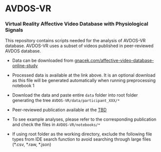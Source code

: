 # AVDOS-VR

### Virtual Reality Affective Video Database with Physiological Signals

This repository contains scripts needed for the analysis of AVDOS-VR database. AVDOS-VR uses a subset of videos published in peer-reviewed AVDOS database.

- Data can be downloaded from [gnacek.com/affective-video-database-online-study](https://gnacek.com/affective-video-database-online-study)
- Processed data is available at the link above. It is an optional download as this file will be generated automatically when running preprocessing notebook 1
- Download the data and paste entire `data` folder into root folder generating the tree `AVDOS-VR/data/participant_XXX/*`
- Peer-reviewed publication available at the [TBD](https://gnacek.com/affective-video-database-online-study)


- To see example analyses, please refer to the corresponding publication and check the files in `AVDOS-VR/notebooks/*`
- If using root folder as the working directory, exclude the following file types from IDE search function to avoid searching through large files (*.csv, *.raw, *.json)
